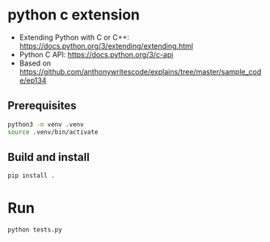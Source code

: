 # python c extension

- Extending Python with C or C++: https://docs.python.org/3/extending/extending.html
- Python C API: https://docs.python.org/3/c-api
- Based on https://github.com/anthonywritescode/explains/tree/master/sample_code/ep134

## Prerequisites

```bash
python3 -m venv .venv
source .venv/bin/activate
```

## Build and install

```bash
pip install .
```

# Run

```bash
python tests.py
```
